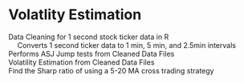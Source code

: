 # Volatlity Estimation

Data Cleaning for 1 second stock ticker data in R
<br/> &emsp; Converts 1 second ticker data to 1 min, 5 min, and 2.5min intervals
<br/> Performs ASJ Jump tests from Cleaned Data Files
<br/> Volatility Estimation from Cleaned Data Files
<br/> Find the Sharp ratio of using a 5-20 MA cross trading strategy
